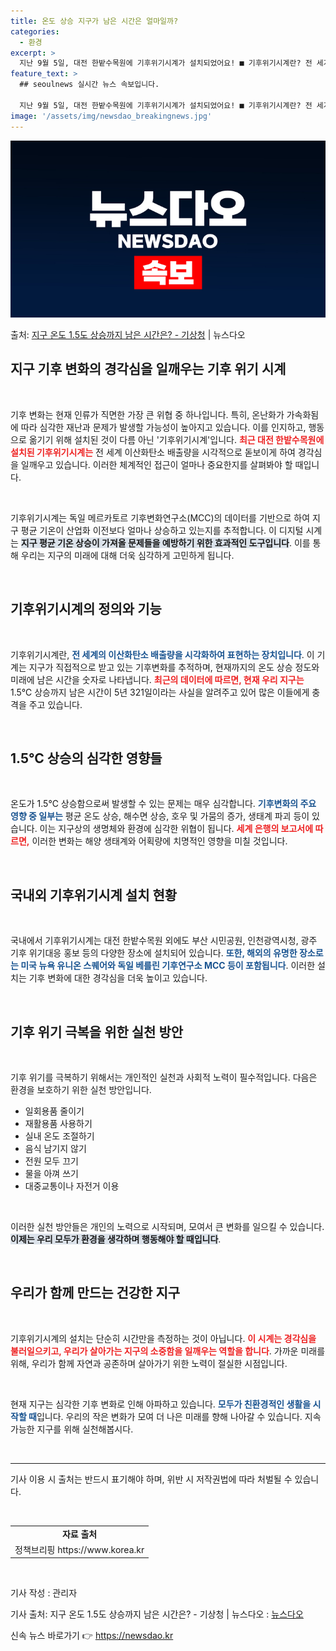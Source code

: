 ```yaml
---
title: 온도 상승 지구가 남은 시간은 얼마일까?
categories:
  - 환경
excerpt: >
  지난 9월 5일, 대전 한밭수목원에 기후위기시계가 설치되었어요! ■ 기후위기시계란? 전 세계 이산화탄소 배출…
feature_text: >
  ## seoulnews 실시간 뉴스 속보입니다.

  지난 9월 5일, 대전 한밭수목원에 기후위기시계가 설치되었어요! ■ 기후위기시계란? 전 세계 이산화탄소 배출…
image: '/assets/img/newsdao_breakingnews.jpg'
---
```


![뉴스다오 속보](/assets/img/newsdao_breakingnews.jpg)

<p>출처: <a href="https://newsdao.kr/2009" rel="dofollow">지구 온도 1.5도 상승까지 남은 시간은? - 기상청</a> | 뉴스다오</p>

<h2 data-ke-size="size26">지구 기후 변화의 경각심을 일깨우는 기후 위기 시계</h2>

<p data-ke-size="size16">&nbsp;</p>  

기후 변화는 현재 인류가 직면한 가장 큰 위협 중 하나입니다. 특히, 온난화가 가속화됨에 따라 심각한 재난과 문제가 발생할 가능성이 높아지고 있습니다. 이를 인지하고, 행동으로 옮기기 위해 설치된 것이 다름 아닌 '기후위기시계'입니다. <b><span style="color: #ee2323;">최근 대전 한밭수목원에 설치된 기후위기시계는</span></b> 전 세계 이산화탄소 배출량을 시각적으로 돋보이게 하여 경각심을 일깨우고 있습니다. 이러한 체계적인 접근이 얼마나 중요한지를 살펴봐야 할 때입니다.

<p data-ke-size="size16">&nbsp;</p>  

기후위기시계는 독일 메르카토르 기후변화연구소(MCC)의 데이터를 기반으로 하여 지구 평균 기온이 산업화 이전보다 얼마나 상승하고 있는지를 추적합니다. 이 디지털 시계는 <b><span style="background-color: #21538527;">지구 평균 기온 상승이 가져올 문제들을 예방하기 위한 효과적인 도구입니다</span></b>. 이를 통해 우리는 지구의 미래에 대해 더욱 심각하게 고민하게 됩니다.

<p data-ke-size="size16">&nbsp;</p>  

<h2 data-ke-size="size26">기후위기시계의 정의와 기능</h2>

<p data-ke-size="size16">&nbsp;</p>  

기후위기시계란, <b><span style="color: #1a5490;">전 세계의 이산화탄소 배출량을 시각화하여 표현하는 장치입니다</span></b>. 이 기계는 지구가 직접적으로 받고 있는 기후변화를 추적하며, 현재까지의 온도 상승 정도와 미래에 남은 시간을 숫자로 나타냅니다. <b><span style="color: #ee2323;">최근의 데이터에 따르면, 현재 우리 지구는</span></b> 1.5℃ 상승까지 남은 시간이 5년 321일이라는 사실을 알려주고 있어 많은 이들에게 충격을 주고 있습니다.

<p data-ke-size="size16">&nbsp;</p>  

<h2 data-ke-size="size26">1.5℃ 상승의 심각한 영향들</h2>

<p data-ke-size="size16">&nbsp;</p>  

온도가 1.5℃ 상승함으로써 발생할 수 있는 문제는 매우 심각합니다. <b><span style="color: #1a5490;">기후변화의 주요 영향 중 일부는</span></b> 평균 온도 상승, 해수면 상승, 호우 및 가뭄의 증가, 생태계 파괴 등이 있습니다. 이는 지구상의 생명체와 환경에 심각한 위협이 됩니다. <b><span style="color: #ee2323;">세계 은행의 보고서에 따르면,</span></b> 이러한 변화는 해양 생태계와 어획량에 치명적인 영향을 미칠 것입니다.

<p data-ke-size="size16">&nbsp;</p>  

<h2 data-ke-size="size26">국내외 기후위기시계 설치 현황</h2>

<p data-ke-size="size16">&nbsp;</p>  

국내에서 기후위기시계는 대전 한밭수목원 외에도 부산 시민공원, 인천광역시청, 광주 기후 위기대응 홍보 등의 다양한 장소에 설치되어 있습니다. <b><span style="color: #1a5490;">또한, 해외의 유명한 장소로는 미국 뉴욕 유니온 스퀘어와 독일 베를린 기후연구소 MCC 등이 포함됩니다</span></b>. 이러한 설치는 기후 변화에 대한 경각심을 더욱 높이고 있습니다. 

<p data-ke-size="size16">&nbsp;</p>  

<h2 data-ke-size="size26">기후 위기 극복을 위한 실천 방안</h2>

<p data-ke-size="size16">&nbsp;</p>  

기후 위기를 극복하기 위해서는 개인적인 실천과 사회적 노력이 필수적입니다. 다음은 환경을 보호하기 위한 실천 방안입니다. 

<ul>
<li>일회용품 줄이기</li>
<li>재활용품 사용하기</li>
<li>실내 온도 조절하기</li>
<li>음식 남기지 않기</li>
<li>전원 모두 끄기</li>
<li>물을 아껴 쓰기</li>
<li>대중교통이나 자전거 이용</li>
</ul> 

<p data-ke-size="size16">&nbsp;</p>  

이러한 실천 방안들은 개인의 노력으로 시작되며, 모여서 큰 변화를 일으킬 수 있습니다. <b><span style="background-color: #21538527;">이제는 우리 모두가 환경을 생각하며 행동해야 할 때입니다</span></b>.

<p data-ke-size="size16">&nbsp;</p>  

<h2 data-ke-size="size26">우리가 함께 만드는 건강한 지구</h2>

<p data-ke-size="size16">&nbsp;</p>  

기후위기시계의 설치는 단순히 시간만을 측정하는 것이 아닙니다. <b><span style="color: #ee2323;">이 시계는 경각심을 불러일으키고, 우리가 살아가는 지구의 소중함을 일깨우는 역할을 합니다</span></b>. 가까운 미래를 위해, 우리가 함께 자연과 공존하며 살아가기 위한 노력이 절실한 시점입니다.

<p data-ke-size="size16">&nbsp;</p>  

현재 지구는 심각한 기후 변화로 인해 아파하고 있습니다. <b><span style="color: #1a5490;">모두가 친환경적인 생활을 시작할 때</span></b>입니다. 우리의 작은 변화가 모여 더 나은 미래를 향해 나아갈 수 있습니다. 지속 가능한 지구를 위해 실천해봅시다. 

<p data-ke-size="size16">&nbsp;</p>  

<hr>  

기사 이용 시 출처는 반드시 표기해야 하며, 위반 시 저작권법에 따라 처벌될 수 있습니다.

<p data-ke-size="size16">&nbsp;</p>  

<table style="width: 100%; border-collapse: collapse;">
<tr>
<td style="text-align: center; height: 17px;"><b>자료 출처</b></td>
</tr>
<tr>
<td style="text-align: center; height: 17px;">정책브리핑 https://www.korea.kr</td>
</tr>
</table>  

<p data-ke-size="size16">&nbsp;</p>  

기사 작성 : 관리자  

기사 출처: 지구 온도 1.5도 상승까지 남은 시간은? - 기상청 | 뉴스다오  : <a href="https://newsdao.kr/2009">뉴스다오</a> 

신속 뉴스 바로가기 👉 <a href="https://newsdao.kr" rel="dofollow">https://newsdao.kr</a>


